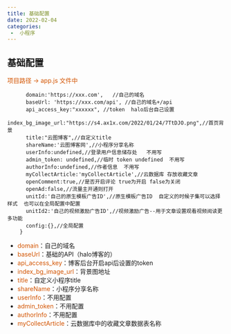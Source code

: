 ```yaml
---
title: 基础配置
date: 2022-02-04
categories:
 -  小程序
---
```


## 基础配置
<font style="color: #D35400;">项目路径 -> app.js 文件中</font>
```this.globalData = {
      domain:'https://xxx.com',   //自己的域名
      baseUrl: 'https://xxx.com/api', //自己的域名+/api
      api_access_key:"xxxxxx", //token  halo后台自己设置
      index_bg_image_url:"https://s4.ax1x.com/2022/01/24/7TtDJO.png",//首页背景
      title:"云图博客",//自定义title
      shareName:'云图博客网',//小程序分享名称
      userInfo:undefined,//登录用户信息储存处   不用写
      admin_token: undefined,//临时 token undefined  不用写
      authorInfo:undefined,//作者信息  不用写
      myCollectArticle:'myCollectArticle',//云数据库 存放收藏文章
      openComment:true,//是否开启评论 true为开启 false为关闭
      openAd:false,//流量主开通则打开
      unitId:'自己的原生模板广告ID',//原生模板广告ID  自定义的时候子集可以选择样式  也可以在全局配置中配置
      unitId2:'自己的视频激励广告ID',//视频激励广告--用于文章设置观看视频阅读更多功能
      config:{},//全局配置  
    }

```
- <font style="color: #D35400;">domain</font>：自己的域名
- <font style="color: #D35400;">baseUrl</font>：基础的API（halo博客的）
- <font style="color: #D35400;">api_access_key</font>：博客后台开启api后设置的token
- <font style="color: #D35400;">index_bg_image_url</font>：背景图地址
- <font style="color: #D35400;">title</font>：自定义小程序title
- <font style="color: #D35400;">shareName</font>：小程序分享名称
- <font style="color: #D35400;">userInfo</font>：不用配置
- <font style="color: #D35400;">admin_token</font>：不用配置
- <font style="color: #D35400;">authorInfo</font>：不用配置
- <font style="color: #D35400;">myCollectArticle</font>：云数据库中的收藏文章数据表名称
